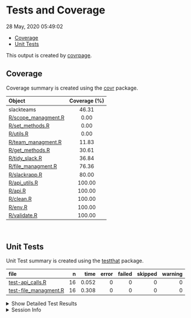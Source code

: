Tests and Coverage
================
28 May, 2020 05:49:02

  - [Coverage](#coverage)
  - [Unit Tests](#unit-tests)

This output is created by
[covrpage](https://github.com/metrumresearchgroup/covrpage).

## Coverage

Coverage summary is created using the
[covr](https://github.com/r-lib/covr) package.

| Object                                         | Coverage (%) |
| :--------------------------------------------- | :----------: |
| slackteams                                     |    46.31     |
| [R/scope\_managment.R](../R/scope_managment.R) |     0.00     |
| [R/set\_methods.R](../R/set_methods.R)         |     0.00     |
| [R/utils.R](../R/utils.R)                      |     0.00     |
| [R/team\_managment.R](../R/team_managment.R)   |    11.83     |
| [R/get\_methods.R](../R/get_methods.R)         |    30.61     |
| [R/tidy\_slack.R](../R/tidy_slack.R)           |    36.84     |
| [R/file\_managment.R](../R/file_managment.R)   |    76.36     |
| [R/slackrapp.R](../R/slackrapp.R)              |    80.00     |
| [R/api\_utils.R](../R/api_utils.R)             |    100.00    |
| [R/api.R](../R/api.R)                          |    100.00    |
| [R/clean.R](../R/clean.R)                      |    100.00    |
| [R/env.R](../R/env.R)                          |    100.00    |
| [R/validate.R](../R/validate.R)                |    100.00    |

<br>

## Unit Tests

Unit Test summary is created using the
[testthat](https://github.com/r-lib/testthat) package.

| file                                                     |  n |  time | error | failed | skipped | warning |
| :------------------------------------------------------- | -: | ----: | ----: | -----: | ------: | ------: |
| [test-api\_calls.R](testthat/test-api_calls.R)           | 16 | 0.052 |     0 |      0 |       0 |       0 |
| [test-file\_managment.R](testthat/test-file_managment.R) | 16 | 0.308 |     0 |      0 |       0 |       0 |

<details closed>

<summary> Show Detailed Test Results </summary>

| file                                                             | context         | test                                              | status | n |  time |
| :--------------------------------------------------------------- | :-------------- | :------------------------------------------------ | :----- | -: | ----: |
| [test-api\_calls.R](testthat/test-api_calls.R#L19)               | API calls       | team info: class                                  | PASS   | 1 | 0.030 |
| [test-api\_calls.R](testthat/test-api_calls.R#L23)               | API calls       | team info: user names                             | PASS   | 1 | 0.008 |
| [test-api\_calls.R](testthat/test-api_calls.R#L31)               | API calls       | group info: group list                            | PASS   | 1 | 0.001 |
| [test-api\_calls.R](testthat/test-api_calls.R#L35)               | API calls       | group info: class                                 | PASS   | 1 | 0.001 |
| [test-api\_calls.R](testthat/test-api_calls.R#L39)               | API calls       | group info: no groups                             | PASS   | 1 | 0.001 |
| [test-api\_calls.R](testthat/test-api_calls.R#L46)               | API calls       | channel info: class                               | PASS   | 1 | 0.001 |
| [test-api\_calls.R](testthat/test-api_calls.R#L50)               | API calls       | channel info: channel names                       | PASS   | 1 | 0.001 |
| [test-api\_calls.R](testthat/test-api_calls.R#L54)               | API calls       | channel info: channel info class                  | PASS   | 1 | 0.001 |
| [test-api\_calls.R](testthat/test-api_calls.R#L58)               | API calls       | channel info: channel info id                     | PASS   | 1 | 0.001 |
| [test-api\_calls.R](testthat/test-api_calls.R#L65)               | API calls       | converstion info: class                           | PASS   | 1 | 0.001 |
| [test-api\_calls.R](testthat/test-api_calls.R#L69)               | API calls       | converstion info: convo id                        | PASS   | 1 | 0.001 |
| [test-api\_calls.R](testthat/test-api_calls.R#L73)               | API calls       | converstion info: convo channel count             | PASS   | 1 | 0.001 |
| [test-api\_calls.R](testthat/test-api_calls.R#L77)               | API calls       | converstion info: convo im count                  | PASS   | 1 | 0.001 |
| [test-api\_calls.R](testthat/test-api_calls.R#L81)               | API calls       | converstion info: convo members                   | PASS   | 1 | 0.001 |
| [test-api\_calls.R](testthat/test-api_calls.R#L85)               | API calls       | converstion info: convo info class                | PASS   | 1 | 0.001 |
| [test-api\_calls.R](testthat/test-api_calls.R#L89)               | API calls       | converstion info: convo info id                   | PASS   | 1 | 0.001 |
| [test-file\_managment.R](testthat/test-file_managment.R#L6_L9)   | team management | no active team: get\_team\_creds                  | PASS   | 1 | 0.011 |
| [test-file\_managment.R](testthat/test-file_managment.R#L13_L16) | team management | no active team: get\_team\_users                  | PASS   | 1 | 0.007 |
| [test-file\_managment.R](testthat/test-file_managment.R#L20_L23) | team management | no active team: validate team missing teams error | PASS   | 1 | 0.008 |
| [test-file\_managment.R](testthat/test-file_managment.R#L31_L33) | team management | load team: slackteams verbose                     | PASS   | 1 | 0.002 |
| [test-file\_managment.R](testthat/test-file_managment.R#L37_L40) | team management | load team: validate team bad name error           | PASS   | 1 | 0.007 |
| [test-file\_managment.R](testthat/test-file_managment.R#L44_L46) | team management | load team: slackteams not verbose                 | PASS   | 1 | 0.001 |
| [test-file\_managment.R](testthat/test-file_managment.R#L50_L52) | team management | load team: activate team                          | PASS   | 1 | 0.253 |
| [test-file\_managment.R](testthat/test-file_managment.R#L64_L66) | team management | load team: slackteams to dcf                      | PASS   | 1 | 0.004 |
| [test-file\_managment.R](testthat/test-file_managment.R#L70_L72) | team management | load team: slackteams to dcf                      | PASS   | 1 | 0.002 |
| [test-file\_managment.R](testthat/test-file_managment.R#L76_L79) | team management | load team: get teams                              | PASS   | 1 | 0.001 |
| [test-file\_managment.R](testthat/test-file_managment.R#L83_L85) | team management | load team: cached slack creds channel             | PASS   | 1 | 0.001 |
| [test-file\_managment.R](testthat/test-file_managment.R#L89_L91) | team management | load team: cached slack creds token               | PASS   | 1 | 0.001 |
| [test-file\_managment.R](testthat/test-file_managment.R#L105)    | team management | active team channel info: validate channel        | PASS   | 1 | 0.000 |
| [test-file\_managment.R](testthat/test-file_managment.R#L111)    | team management | active team channel info: class                   | PASS   | 1 | 0.001 |
| [test-file\_managment.R](testthat/test-file_managment.R#L115)    | team management | active team channel info: validate channel id     | PASS   | 1 | 0.001 |
| [test-file\_managment.R](testthat/test-file_managment.R#L119)    | team management | active team channel info: validate bad channel    | PASS   | 1 | 0.008 |

</details>

<details>

<summary> Session Info </summary>

| Field    | Value                               |                                                                                                                                                                                                                                                                    |
| :------- | :---------------------------------- | ------------------------------------------------------------------------------------------------------------------------------------------------------------------------------------------------------------------------------------------------------------------ |
| Version  | R version 3.6.3 (2020-02-29)        |                                                                                                                                                                                                                                                                    |
| Platform | x86\_64-apple-darwin15.6.0 (64-bit) | <a href="https://github.com/yonicd/slackteams/commit/e52adc26a0b05ad43453ef4e94d7b34bb1049c3a/checks" target="_blank"><span title="Built on Github Actions">![](https://github.com/metrumresearchgroup/covrpage/blob/actions/inst/logo/gh.png?raw=true)</span></a> |
| Running  | macOS Catalina 10.15.4              |                                                                                                                                                                                                                                                                    |
| Language | en\_US                              |                                                                                                                                                                                                                                                                    |
| Timezone | UTC                                 |                                                                                                                                                                                                                                                                    |

| Package  | Version |
| :------- | :------ |
| testthat | 2.3.2   |
| covr     | 3.3.2   |
| covrpage | 0.0.71  |

</details>

<!--- Final Status : pass --->
